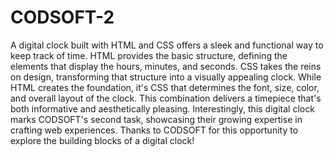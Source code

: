 # CODSOFT-2


A digital clock built with HTML and CSS offers a sleek and functional way to keep track of time. HTML provides the basic structure, defining the elements that display the hours, minutes, and seconds. CSS takes the reins on design, transforming that structure into a visually appealing clock. While HTML creates the foundation, it's CSS that determines the font, size, color, and overall layout of the clock. This combination delivers a timepiece that's both informative and aesthetically pleasing. Interestingly, this digital clock marks CODSOFT's second task, showcasing their growing expertise in crafting web experiences. Thanks to CODSOFT for this opportunity to explore the building blocks of a digital clock!
